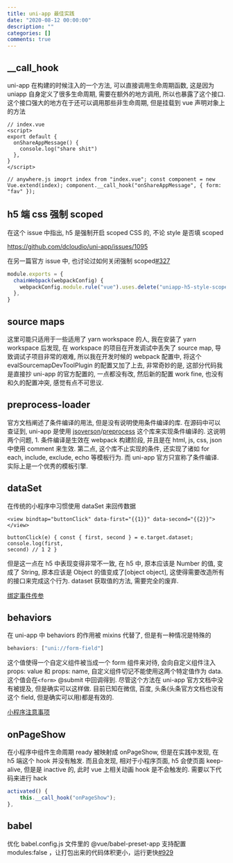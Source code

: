 ```yaml
---
title: uni-app 最佳实践
date: "2020-08-12 00:00:00"
description: ""
categories: []
comments: true
---
```


## \_\_call_hook

uni-app 在构建的时候注入的一个方法, 可以直接调用生命周期函数, 这是因为 uniapp 自身定义了很多生命周期, 需要在额外的地方调用, 所以也暴露了这个接口. 这个接口强大的地方在于还可以调用那些非生命周期, 但是挂载到 vue 声明对象上的方法

```vue
// index.vue
<script>
export default {
  onShareAppMessage() {
    console.log("share shit")
  },
}
</script>

// anywhere.js imoprt index from "index.vue"; const component = new
Vue.extend(index); component.__call_hook("onShareAppMessage", { form: "fav" });
```

## h5 端 css 强制 scoped

在这个 issue 中指出, h5 是强制开启 scoped CSS 的, 不论 style 是否填 scoped

https://github.com/dcloudio/uni-app/issues/1095

在另一篇官方 issue 中, 也讨论过如何关闭强制 scoped[#327](https://github.com/dcloudio/uni-app/issues/327)

```js
module.exports = {
  chainWebpack(webpackConfig) {
    webpackConfig.module.rule("vue").uses.delete("uniapp-h5-style-scoped") // 源issue写的是uniapp-scoped 但是看源码已经改了
  },
}
```

## source maps

这里可能只适用于一些适用了 yarn workspace 的人, 我在安装了 yarn workspace 后发现, 在 workspace 的项目在开发调试中丢失了 source map, 导致调试子项目非常的艰难, 所以我在开发时候的 webpack 配置中, 将这个 evalSourcemapDevToolPlugin 的配置又加了上去, 非常奇妙的是, 这部分代码我是直接抄 uni-app 的官方配置的, 一点都没有改, 然后新的配置 work fine, 也没有和久的配置冲突, 感觉有点不可思议.

## preprocess-loader

官方文档阐述了条件编译的用法, 但是没有说明使用条件编译的库. 在源码中可以查证到, uni-app 是使用 [jsoverson](https://github.com/jsoverson)/[preprocess](https://github.com/jsoverson/preprocess) 这个库来实现条件编译的. 这说明两个问题, 1. 条件编译是生效在 webpack 构建阶段, 并且是在 html, js, css, json 中使用 comment 来生效. 第二点, 这个库不止实现的条件, 还实现了诸如 for each, include, exclude, echo 等模板行为. 而 uni-app 官方只宣称了条件编译. 实际上是一个优秀的模板引擎.

## dataSet

在传统的小程序中习惯使用 dataSet 来回传数据

```vue
<view bindtap="buttonClick" data-first="{{1}}" data-second="{{2}}"></view>

buttonClick(e) { const { first, second } = e.target.dataset; console.log(first,
second) // 1 2 }
```

但是这一点在 h5 中表现变得非常不一致, 在 h5 中, 原本应该是 Number 的值, 变成了 String, 原本应该是 Object 的值变成了[object object], 这使得需要改造所有的接口来完成这个行为. dataset 获取值的方法, 需要完全的废弃.

[绑定事件传参](https://segmentfault.com/a/1190000015684864#item-7)

## behaviors

在 uni-app 中 behaviors 的作用被 mixins 代替了, 但是有一种情况是特殊的

```js
behaviors: ["uni://form-field"]
```

这个值使得一个自定义组件被当成一个 form 组件来对待, 会向自定义组件注入 props: value 和 props: name, 自定义组件切记不能使用这两个特定值作为 data. 这个值会在`<form>` @submit 中回调得到. 尽管这个方法在 uni-app 官方文档中没有被提及, 但是确实可以这样做. 目前已知在微信, 百度, 头条(头条官方文档也没有这个 field, 但是确实可以用)都是有效的.

[小程序注意事项](https://uniapp.dcloud.io/component/form?id=form)

## onPageShow

在小程序中组件生命周期 ready 被映射成 onPageShow, 但是在实践中发现, 在 h5 端这个 hook 并没有触发. 而且会发现, 相对于小程序页面, h5 会使页面 keep-alive, 但是是 inactive 的, 此时 vue 上相关动画 hook 是不会触发的. 需要以下代码来进行 hack

```js
activated() {
    this.__call_hook("onPageShow");
},
```

## babel

优化 babel.config.js 文件里的 @vue/babel-preset-app 支持配置 modules:false ，让打包出来的代码体积更小，运行更快[#929](https://github.com/dcloudio/uni-app/issues/929)
